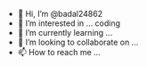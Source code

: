 - 👋 Hi, I’m @badal24862
- 👀 I’m interested in ... coding
- 🌱 I’m currently learning ...
- 💞️ I’m looking to collaborate on ...
- 📫 How to reach me ...

<!---
badal24862/badal24862 is a ✨ special ✨ repository because its `README.md` (this file) appears on your GitHub profile.
You can click the Preview link to take a look at your changes.
--->
